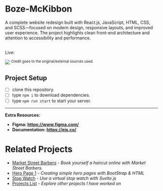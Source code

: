 # Boze-McKibbon
A complete website redesign built with React.js, JavaScript, HTML, CSS, and SCSS—focused on modern design, responsive layouts, and improved user experience. The project highlights clean front-end architecture and attention to accessibility and performance.
<br></br>

Live: 

<img src="https://github.com/user-attachments/assets/e7645caa-e257-4d9f-8b14-f46d56920b31" />
<sup>Credit goes to the original/external sources used.</sup>


## Project Setup
- [ ] clone this repository.
- [ ] type `npm i` to download dependencies.
- [ ] type ``npm run start`` to start your server.

----

<b>Extra Resources:
- Figma: https://www.figma.com/
- Documentation: https://ejs.co/
</b>

# Related Projects
- [Market Street Barbers](https://github.com/TylrPopcorn/Market-Street-Barbers) - _Book yourself a haircut online with Market Street Barbers._
- [Hero Page 1](https://github.com/TylrPopcorn/Hero-Page-1) - _Creating simple hero pages with BootStrap & HTML_
- [Stop Watch](https://github.com/TylrPopcorn/Stop-Watch) - *Use a virtual stop watch with Svelte.js*
- [Projects List](https://github.com/TylrPopcorn/Projects-List) - _Explore other projects I have worked on_
